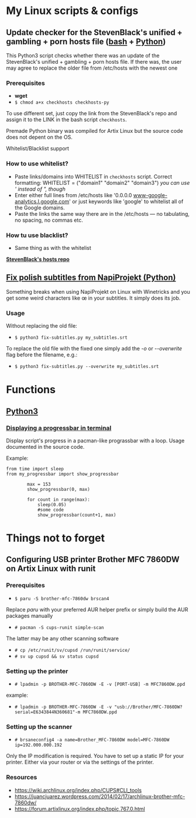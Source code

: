 # My Linux scripts & configs

## Update checker for the StevenBlack's unified + gambling + porn hosts file ([bash](https://github.com/skelly37/literally-everything/blob/main/checkhosts/checkhosts) + [Python](https://github.com/skelly37/literally-everything/blob/main/checkhosts/checkhosts.py))

This Python3 script checks whether there was an update of the StevenBlack's unified + gambling + porn hosts file.
If there was, the user may agree to replace the older file from /etc/hosts with the newest one

### Prerequisites
* **wget** 
* `$ chmod a+x checkhosts checkhosts-py`

To use different set, just copy the link from the StevenBlack's repo and assign it to the LINK in the bash script `checkhosts`.

Premade Python binary was compiled for Artix Linux but the source code does not depent on the OS.

Whitelist/Blacklist support

### How to use whitelist?
* Paste links/domains into WHITELIST in `checkhosts` script. Correct formatting: WHITELIST = ("domain1" "domain2" "domain3") *you can use ' instead of ", though*
* Enter either full lines from /etc/hosts like '0.0.0.0 www-google-analytics.l.google.com' or just keywords like 'google' to whitelist all of the Google domains.
* Paste the links the same way there are in the /etc/hosts — no tabulating, no spacing, no commas etc.

### How tu use blacklist?
* Same thing as with the whitelist

**[StevenBlack's hosts repo](https://github.com/StevenBlack/hosts)**


## [Fix polish subtitles from NapiProjekt (Python)](https://github.com/skelly37/literally-everything/blob/main/fix-subtitles.py)

Something breaks when using NapiProjekt on Linux with Winetricks and you get some weird characters like œ in your subtitles. It simply does its job.

### Usage
Without replacing the old file:

* `$ python3 fix-subtitles.py my_subtitles.srt`

To replace the old file with the fixed one simply add the _-o_ or _--overwrite_ flag before the filename, e.g.:

* `$ python3 fix-subtitles.py --overwrite my_subtitles.srt`


# Functions
## [Python3](https://github.com/skelly37/literally-everything/blob/main/functions/python3/)
### [Displaying a progressbar in terminal](https://github.com/skelly37/literally-everything/blob/main/functions/python3/my_progressbar.py)

Display script's progress in a pacman-like prograssbar with a loop. Usage documented in the source code.

Example:

```
from time import sleep
from my_progressbar import show_progressbar
	      
        max = 153
        show_progressbar(0, max)
        
        for count in range(max):
            sleep(0.05) 
            #some code
            show_progressbar(count+1, max)
  ```



# Things not to forget
## Configuring USB printer Brother MFC 7860DW on Artix Linux with runit
### Prerequisites
* `$ paru -S brother-mfc-7860dw brscan4`

Replace *paru* with your preferred AUR helper prefix or simply build the AUR packages manually

* `# pacman -S cups-runit simple-scan`

The latter may be any other scanning software

* `# cp /etc/runit/sv/cupsd /run/runit/service/`
* `# sv up cupsd && sv status cupsd`

### Setting up the printer
* `# lpadmin -p BROTHER-MFC-7860DW -E -v [PORT-USB] -m MFC7860DW.ppd`

example:

* `# lpadmin -p BROTHER-MFC-7860DW -E -v "usb://Brother/MFC-7860DW?serial=E6343844N360681"-m MFC7860DW.ppd`

### Setting up the scanner
* `# brsaneconfig4 -a name=Brother_MFC-7860DW model=MFC-7860DW ip=192.000.000.192`

Only the IP modification is required. You have to set up a static IP for your printer. Either via your router or via the settings of the printer.

### Resources
* https://wiki.archlinux.org/index.php/CUPS#CLI_tools
* https://juancjuarez.wordpress.com/2014/02/17/archlinux-brother-mfc-7860dw/
* https://forum.artixlinux.org/index.php/topic,767.0.html

